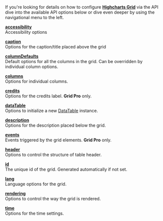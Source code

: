 If you're looking for details on how to configure <strong><a href="https://www.highcharts.com/docs/grid/general" target="_blank">Highcharts Grid</a></strong> via the API dive into the available API options below or dive even deeper by using the navigational menu to the left.

<strong><a href="/grid/#interfaces/Grid_Core_Accessibility_A11yOptions.A11yOptions" target="_blank">accessibility</a></strong> \
Accessibility options

<strong><a href="/grid/#interfaces/Grid_Core_Options.CaptionOptions" target="_blank">caption</a></strong> \
Options for the caption/title placed above the grid

<strong><a href="/grid/#interfaces/Grid_Core_Options.ColumnOptions" target="_blank">columnDefaults</a></strong> \
Default options for all the columns in the grid. Can be overridden by individual column options.

<strong><a href="/grid/#interfaces/Grid_Core_Options.IndividualColumnOptions" target="_blank">columns</a></strong> \
Options for individual columns.

<strong><a href="/grid/#interfaces/Grid_Core_Options.CreditsOptions" target="_blank">credits</a></strong> \
Options for the credits label. **Grid Pro** only.

<strong><a href="/grid/#interfaces/Data_DataTableOptions.DataTableOptions-1" target="_blank">dataTable</a></strong> \
Options to initialize a new <a href="/grid/#classes/Data_DataTable.DataTable-1" target="_blank">DataTable</a> instance.

<strong><a href="/grid/#interfaces/Grid_Core_Options.DescriptionOptions" target="_blank">description</a></strong> \
Options for the description placed below the grid.

<strong><a href="/grid/#interfaces/Grid_Pro_GridEvents.GridEvents" target="_blank">events</a></strong> \
Events triggered by the grid elements. **Grid Pro** only.

<strong><a href="/grid/#interfaces/Grid_Core_Options.GroupedHeaderOptions" target="_blank">header</a></strong> \
Options to control the structure of table header.

<strong><a href="/grid/#interfaces/Grid_Core_Options.Options-1#id" target="_blank">id</a></strong> \
The unique id of the grid. Generated automatically if not set.

<strong><a href="/grid/#interfaces/Grid_Core_Options.LangOptions" target="_blank">lang</a></strong> \
Language options for the grid.

<strong><a href="/grid/#interfaces/Grid_Core_Options.RenderingSettings" target="_blank">rendering</a></strong> \
Options to control the way the grid is rendered.

<strong><a href="/grid/#interfaces/Grid_Core_Options.TimeOptions" target="_blank">time</a></strong> \
Options for the time settings.
